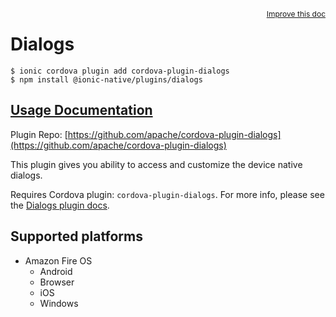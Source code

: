 <a style="float:right;font-size:12px;" href="http://github.com/danielsogl/awesome-cordova-plugins/edit/master/src/@awesome-cordova-plugins/plugins/dialogs/index.ts#L13">
  Improve this doc
</a>

# Dialogs

```
$ ionic cordova plugin add cordova-plugin-dialogs
$ npm install @ionic-native/plugins/dialogs
```

## [Usage Documentation](https://ionicframework.com/docs/native/dialogs/)

Plugin Repo: [https://github.com/apache/cordova-plugin-dialogs](https://github.com/apache/cordova-plugin-dialogs)

This plugin gives you ability to access and customize the device native dialogs.

Requires Cordova plugin: `cordova-plugin-dialogs`. For more info, please see the [Dialogs plugin docs](https://github.com/apache/cordova-plugin-dialogs).

## Supported platforms

- Amazon Fire OS
  - Android
  - Browser
  - iOS
  - Windows
